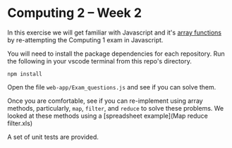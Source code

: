 # Computing 2 – Week 2

In this exercise we will get familiar with Javascript and it's
[array functions](https://developer.mozilla.org/en-US/docs/Web/JavaScript/Reference/Global_Objects/Array)
by re-attempting the Computing 1 exam in Javascript.

You will need to install the package dependencies for each repository.
Run the following in your vscode terminal from this repo's directory.
```
npm install
```

Open the file
`web-app/Exam_questions.js` and see if you can solve them.

Once you are comfortable, see if you can re-implement using array methods,
particularly, `map`, `filter`, and `reduce`
to solve these problems.
We looked at these methods using a
[spreadsheet example](Map reduce filter.xls)

A set of unit tests are provided.
